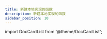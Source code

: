 ```yaml
---
title: 新建本地实现的函数
description: 新建本地实现的函数
sidebar_position: 10
---
```


import DocCardList from '@theme/DocCardList';

<DocCardList />